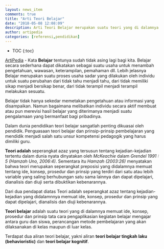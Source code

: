 ```yaml
---
layout: news_item
comments: true
title: "Arti Teori Belajar"
date: "2018-05-08 12:08:09"
description: Arti Teori Belajar merupakan suatu teori yang di dalamnya memuat ide, konsep, prosedur dan prinsip tata cara pengaplikasian kegiatan belajar mengajar antara guru dan siswa, perancangan metode pembelajaran yang akan dilaksanakan di kelas maupun di luar kelas.
author: artipedia
categories: [referensi,pendidikan]
---
```

* TOC
{:toc}

[ArtiPedia](https://artipedia.site "ArtiPedia") - Kata **Belajar** tentunya sudah tidak asing lagi bagi kita. Belajar secara sederhana dapat dikatakan sebagai suatu usaha untuk menambah pengetahuan, wawasan, keterampilan, pemahaman dll. Lebih jelasnya Belajar merupakan suatu proses usaha sadar yang dilakukan oleh individu untuk suatu perubahan dari tidak tahu menjadi tahu, dari tidak memiliki sikap menjadi bersikap benar, dari tidak terampil menjadi terampil melakukan sesuatu.  

Belajar tidak hanya sekedar memetakan pengetahuan atau informasi yang disampaikan.  Namun bagaimana melibatkan individu secara aktif  membuat atau pun merevisi hasil belajar yang diterimanya menjadi suatu pengalamaan yang bermanfaat bagi pribadinya. 

Dalam dunia pendidikan teori belajar sangatlah penting dikuasai oleh pendidik. Penguasaan teori belajar dan prinsip-prinsip pembelajaran yang mendidik menjadi salah satu unsur kompetensi pedagogik yang harus dimiliki guru. 

**Teori adalah** seperangkat azaz yang tersusun tentang kejadian-kejadian tertentu dalam dunia nyata dinyatakan oleh *McKeachie* dalam *Grendel 1991 : 5 (Hamzah Uno, 2006:4)*.  Sementara itu *Hamzah (2003:26)* menyatakan bahwa teori merupakan seperangkat preposisi yang didalamnya memuat tentang ide, konsep, prosedur dan prinsip yang terdiri dari satu atau lebih variable yang saling berhubungan satu sama lainnya dan dapat dipelajari, dianalisis dan diuji serta dibuktikan kebenarannya. 

Dari dua pendapat diatas Teori adalah seperangkat azaz tentang kejadian-kejadian yang didalamnnya memuat ide, konsep, prosedur dan prinsip yang dapat dipelajari, dianalisis dan diuji kebenarannya.  

**Teori belajar** adalah suatu teori yang di dalamnya memuat ide, konsep, prosedur dan prinsip tata cara pengaplikasian kegiatan belajar mengajar antara guru dan siswa, perancangan metode pembelajaran yang akan dilaksanakan di kelas maupun di luar kelas.

Terdapat dua aliran teori belajar, yakni aliran **teori belajar tingkah laku (behavioristic)** dan **teori belajar kognitif**.

